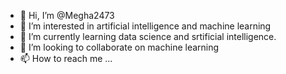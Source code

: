 - 👋 Hi, I’m @Megha2473
- 👀 I’m interested in artificial intelligence and machine learning
- 🌱 I’m currently learning data science and srtificial intelligence.
- 💞️ I’m looking to collaborate on machine learning
- 📫 How to reach me ...

<!---
Megha2473/Megha2473 is a ✨ special ✨ repository because its `README.md` (this file) appears on your GitHub profile.
You can click the Preview link to take a look at your changes.
--->
